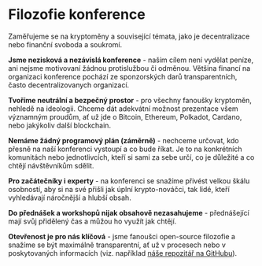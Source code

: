 # Filozofie konference

Zaměřujeme se na kryptoměny a související témata, jako je decentralizace nebo finanční svoboda a soukromí.

**Jsme nezisková a nezávislá konference** - naším cílem není vydělat peníze, ani nejsme motivovaní žádnou protislužbou či odměnou. Většina financí na organizaci konference pochází ze sponzorských darů transparentních, často decentralizovanych organizací.

**Tvoříme neutrální a bezpečný prostor** - pro všechny fanoušky kryptoměn, nehledě na ideologii. Chceme dát adekvátní možnost prezentace všem významným proudům, ať už jde o Bitcoin, Ethereum, Polkadot, Cardano, nebo jakýkoliv další blockchain.

**Nemáme žádný programový plán (záměrně)** - nechceme určovat, kdo přesně na naší konferenci vystoupí a co bude říkat. Je to na konkrétních komunitách nebo jednotlivcích, kteří si sami za sebe určí, co je důležité a co chtějí návštěvníkům sdělit.

**Pro začátečníky i experty** - na konferenci se snažíme přivést velkou škálu osobností, aby si na své přišli jak úplní krypto-nováčci, tak lidé, kteří vyhledávají náročnější a hlubší obsah.

**Do přednášek a workshopů nijak obsahově nezasahujeme** - přednášející mají svůj přidělený čas a můžou ho využít jak chtějí.

**Otevřenost je pro nás klíčová** - jsme fanoušci open-source filozofie a snažíme se být maximálně transparentní, ať už v procesech nebo v poskytovaných informacích (viz. například [náše repozitář na GitHubu](https://github.com/utxo-foundation)).

